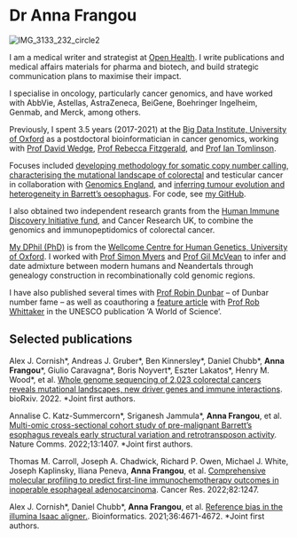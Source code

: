 # Dr Anna Frangou

![IMG_3133_232_circle2](https://user-images.githubusercontent.com/31625349/206919124-8e8d3d01-03e6-490e-903b-2ffaf6bfe96a.png)

I am a medical writer and strategist at [Open Health](https://www.openhealthgroup.com). I write publications and medical affairs materials for pharma and biotech, and build strategic communication plans to maximise their impact. 

I specialise in oncology, particularly cancer genomics, and have worked with AbbVie, Astellas, AstraZeneca, BeiGene, Boehringer Ingelheim, Genmab, and Merck, among others.

Previously, I spent 3.5 years (2017-2021) at the [Big Data Institute, University of Oxford](https://www.bdi.ox.ac.uk/Team/anna-frangou) as a postdoctoral bioinformatician in cancer genomics, working with [Prof David Wedge](https://www.research.manchester.ac.uk/portal/david.wedge.html), [Prof Rebecca Fitzgerald](https://www.oncology.cam.ac.uk/directory/r-fitzgerald), and [Prof Ian Tomlinson](https://www.ed.ac.uk/cancer-centre/research/tomlinson-group). 

Focuses included [developing methodology for somatic copy number calling](https://github.com/afrangou/CleanCNA), [characterising the mutational landscape of colorectal](https://www.biorxiv.org/content/10.1101/2022.11.16.515599v1) and testicular cancer in collaboration with [Genomics England](https://www.genomicsengland.co.uk), and [inferring tumour evolution and heterogeneity in Barrett’s oesophagus](https://www.nature.com/articles/s41467-022-28237-4). For code, see [my GitHub](https://github.com/afrangou). 

I also obtained two independent research grants from the [Human Immune Discovery Initiative fund](https://www.immunology.ox.ac.uk/human-immune-discovery-initiative/hidi-internal-fund), and Cancer Research UK, to combine the genomics and immunopeptidomics of colorectal cancer.

[My DPhil (PhD)](https://ora.ox.ac.uk/objects/uuid:ca235cb7-4d90-41d6-ad3d-0883567783a1) is from the [Wellcome Centre for Human Genetics, University of Oxford](https://www.well.ox.ac.uk/). I worked with [Prof Simon Myers](https://myersgroup.github.io/index.html) and [Prof Gil McVean](https://www.ndm.ox.ac.uk/team/professor-gil-mcvean) to infer and date admixture between modern humans and Neandertals through genealogy construction in recombinationally cold genomic regions. 

I have also published several times with [Prof Robin Dunbar](https://www.psy.ox.ac.uk/people/robin-dunbar) – of Dunbar number fame – as well as coauthoring a [feature article](https://www.researchgate.net/publication/286264410_Wildlife_in_a_warming_world) with [Prof Rob Whittaker](https://www.geog.ox.ac.uk/staff/rwhittaker.html) in the UNESCO publication ‘A World of Science’. 

## Selected publications 
Alex J. Cornish*, Andreas J. Gruber*, Ben Kinnersley*, Daniel Chubb*, **Anna Frangou***, Giulio Caravagna*, Boris Noyvert*, Eszter Lakatos*, Henry M. Wood*, et al. [Whole genome sequencing of 2,023 colorectal cancers reveals mutational landscapes, new driver genes and immune interactions](https://www.biorxiv.org/content/10.1101/2022.11.16.515599v1). bioRxiv. 2022. *Joint first authors. 

Annalise C. Katz-Summercorn*, Sriganesh Jammula*, **Anna Frangou**, et al. [Multi-omic cross-sectional cohort study of pre-malignant Barrett’s esophagus reveals early structural variation and retrotransposon activity](https://www.nature.com/articles/s41467-022-28237-4). Nature Comms. 2022;13:1407. *Joint first authors.  

Thomas M. Carroll, Joseph A. Chadwick, Richard P. Owen, Michael J. White, Joseph Kaplinsky, Iliana Peneva, **Anna Frangou**, et al. [Comprehensive molecular profiling to predict first-line immunochemotherapy outcomes in inoperable esophageal adenocarcinoma](https://aacrjournals.org/cancerres/article/82/12_Supplement/1247/699959/Abstract-1247-Comprehensive-molecular-profiling-to). Cancer Res. 2022;82:1247.

Alex J. Cornish*,  Daniel Chubb*,  **Anna Frangou**, et al. [Reference bias in the illumina Isaac aligner.](https://academic.oup.com/bioinformatics/article/36/17/4671/5841658?login=false). Bioinformatics. 2021;36:4671-4672. *Joint first authors.

